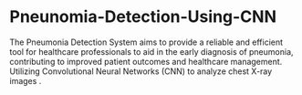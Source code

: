 # Pneunomia-Detection-Using-CNN
The Pneumonia Detection System aims to provide a reliable and efficient tool for healthcare professionals to aid in the early diagnosis of pneumonia, contributing to improved patient outcomes and healthcare management. Utilizing Convolutional Neural Networks (CNN) to analyze chest X-ray images .
